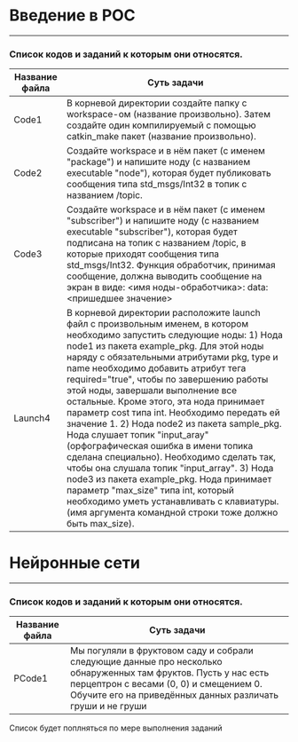 # Введение в РОС
---
### Список кодов и заданий к которым они относятся.

Название файла  | Суть задачи
----------------|----------------------
Code1           |В корневой директории создайте папку с workspace-ом (название произвольно). Затем создайте один компилируемый с помощью catkin_make пакет (название произвольно).
Code2           |Создайте workspace и в нём пакет (с именем "package") и напишите ноду (с названием executable "node"), которая будет публиковать сообщения типа std_msgs/Int32 в топик с названием /topic.
Code3           |Создайте workspace и в нём пакет (с именем "subscriber") и напишите ноду (с названием executable "subscriber"), которая будет подписана на топик с названием /topic, в которые приходят сообщения типа std_msgs/Int32. Функция обработчик, принимая сообщение, должна выводить сообщение на экран в виде: <имя ноды-обработчика>: data: <пришедшее значение>
Launch4         |В корневой директории расположите launch файл с произвольным именем, в котором необходимо запустить следующие ноды: 1) Нода node1 из пакета example_pkg. Для этой ноды наряду с обязательными атрибутами pkg, type и name необходимо добавить атрибут тега required="true", чтобы по завершению работы этой ноды, завершали выполнение все остальные. Кроме этого, эта нода принимает параметр cost типа int. Необходимо передать ей значение 1. 2) Нода node2 из пакета sample_pkg. Нода слушает топик "input_aray" (орфографическая ошибка в имени топика сделана специально). Необходимо сделать так, чтобы она слушала топик "input_array". 3) Нода node3 из пакета example_pkg. Нода принимает параметр "max_size" типа int, который необходимо уметь устанавливать с клавиатуры. (имя аргумента командной строки тоже должно быть max_size).


# Нейронные сети
---
### Список кодов и заданий к которым они относятся.
Название файла  | Суть задачи
----------------|----------------------
PCode1          |Мы погуляли в фруктовом саду и собрали следующие данные про несколько обнаруженных там фруктов. Пусть у нас есть перцептрон с весами (0, 0) и смещением 0. Обучите его на приведённых данных различать груши и не груши

Список будет поплняться по мере выполнения заданий

